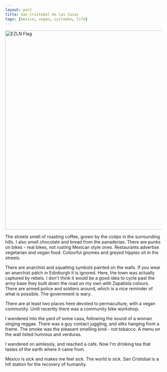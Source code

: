 ```yaml
---
layout: post
title: San Cristobal de las Casas
tags: [mexico, vegan, cyclewho, life]
---
```


<img
src="http://upload.wikimedia.org/wikipedia/commons/9/9a/Flag_of_the_EZLN.svg"
width="640" alt="EZLN Flag"/>

The streets smell of roasting coffee, grown by the coöps in the surrounding
hills. I also smell chocolate and bread from the panaderias. There are punks
on bikes - real bikes, not rusting Mexican style ones. Restaurants advertise
vegetarian and vegan food. Colourful gnomes and greyed hippies sit in the
streets.

There are anarchist and squatting symbols painted on the walls. If you wear an
anarchist patch in Edinburgh it is ignored. Here, the town was actually
captured by rebels. I don't think it would be a good idea to cycle past the
army base they built down the road on my own with Zapatista colours. There are
armed police and soldiers around, which is a nice reminder of what is
possible. The government is wary.

There are at least two places here devoted to permaculture, with a vegan
community. Until recently there was a community bike workshop.

I wandered into the yard of some casa, following the sound of a woman singing
reggae. There was a guy contact juggling, and silks hanging from a frame. The
smoke was the pleasant smelling kind - not tobacco. A menu on the wall listed
hummus and verduras.

I wandered on aimlessly, and reached a cafe. Now I'm drinking tea that tastes
of the earth where it came from.

Mexico is sick and makes me feel sick. The world is sick. San Cristobal is a
hill station for the recovery of humanity.